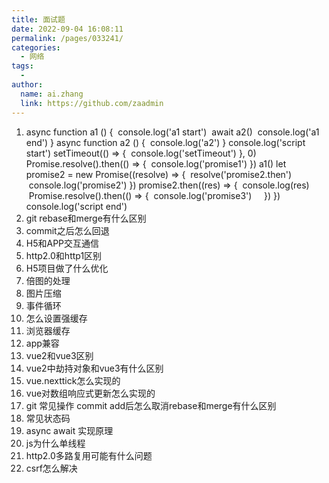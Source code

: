 ```yaml
---
title: 面试题
date: 2022-09-04 16:08:11
permalink: /pages/033241/
categories:
  - 网络
tags:
  - 
author: 
  name: ai.zhang
  link: https://github.com/zaadmin
---
```

1. 
    async function a1 () {
     console.log('a1 start')
     await a2()
     console.log('a1 end')
    }
    async function a2 () {
     console.log('a2')
    }
    console.log('script start')
    setTimeout(() => {
     console.log('setTimeout')
    }, 0)
    Promise.resolve().then(() => {
     console.log('promise1')
    })
    a1()
    let promise2 = new Promise((resolve) => {
     resolve('promise2.then')
     console.log('promise2')
    })
    promise2.then((res) => {
     console.log(res)
     Promise.resolve().then(() => {
     console.log('promise3')
        })
    })
    console.log('script end') 
2. git rebase和merge有什么区别
3. commit之后怎么回退
1. H5和APP交互通信
2. http2.0和http1区别
3. H5项目做了什么优化
4. 倍图的处理
5. 图片压缩
6. 事件循环
7. 怎么设置强缓存
8. 浏览器缓存
9. app兼容
10. vue2和vue3区别
11. vue2中劫持对象和vue3有什么区别
12. vue.nexttick怎么实现的
13. vue对数组响应式更新怎么实现的
14. git 常见操作 commit add后怎么取消rebase和merge有什么区别
15. 常见状态码
16. async await 实现原理
17. js为什么单线程
18. http2.0多路复用可能有什么问题
19. csrf怎么解决

